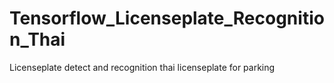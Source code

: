 # Tensorflow_Licenseplate_Recognition_Thai
Licenseplate detect and recognition thai licenseplate for parking 
